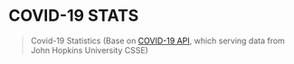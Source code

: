 # COVID-19 STATS
> Covid-19 Statistics (Base on [COVID-19 API](https://github.com/mathdroid/covid19), which serving data from John Hopkins University CSSE)
